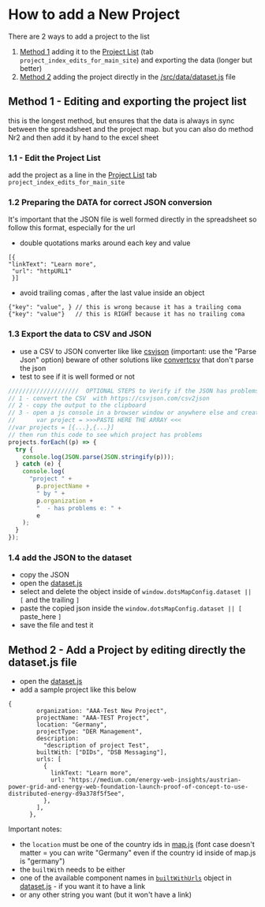 # How to add a New Project

There are 2 ways to add a project to the list

1. [Method 1](#method1) adding it to the [Project List](https://docs.google.com/spreadsheets/u/1/d/1xFa9h8hoI8dXxrx6I_9XPfoEk-QUOKJ6C-uELhDJEnk/htmlview?pru=AAABfbYNoWA*dF_yuDKDoZyMpZNmh5fSBw#) (tab `project_index_edits_for_main_site`) and exporting the data (longer but better)
2. [Method 2](#method2) adding the project directly in the [/src/data/dataset.js](./src/data/dataset.js) file



## <a name="method1">Method 1</a> - Editing and exporting the project list

this is the longest method, but ensures that the data is always in sync between the spreadsheet and the project map. 
but you can also do method Nr2 and then add it by hand to the excel sheet

### 1.1 - Edit the Project List
add the project as a line in the [Project List](https://docs.google.com/spreadsheets/u/1/d/1xFa9h8hoI8dXxrx6I_9XPfoEk-QUOKJ6C-uELhDJEnk/htmlview?pru=AAABfbYNoWA*dF_yuDKDoZyMpZNmh5fSBw#) tab `project_index_edits_for_main_site`

### 1.2 Preparing the DATA for correct JSON conversion

It's important that the JSON file is well formed directly in the spreadsheet so follow this format, especially for the url

- double quotations marks around each key and value

```
[{
"linkText": "Learn more",
 "url": "httpURL1"
 }]
```

- avoid trailing comas , after the last value inside an object

```
{"key": "value", } // this is wrong because it has a trailing coma
{"key": "value"}   // this is RIGHT because it has no trailing coma
```

### 1.3 Export the data to CSV and JSON

- use a CSV to JSON converter like like [csvjson](https://csvjson.com/csv2json) (important: use the "Parse Json" option)
  beware of other solutions like [convertcsv](https://www.convertcsv.com/csv-to-json.htm) that don't parse the json
- test to see if it is well formed or not

```js
////////////////////  OPTIONAL STEPS to Verify if the JSON has problems
// 1 - convert the CSV  with https://csvjson.com/csv2json
// 2 - copy the output to the clipboard
// 3 - open a js console in a browser window or anywhere else and create an object
//      var project = >>>PASTE HERE THE ARRAY <<<
//var projects = [{...},{...}]
// then run this code to see which project has problems
projects.forEach((p) => {
  try {
    console.log(JSON.parse(JSON.stringify(p)));
  } catch (e) {
    console.log(
      "project " +
        p.projectName +
        " by " +
        p.organization +
        "  - has problems e: " +
        e
    );
  }
});
```

### 1.4 add the JSON to the dataset
- copy the JSON
- open the [dataset.js](./src/data/dataset.js) 
- select and delete the object inside of `window.dotsMapConfig.dataset || [` and the trailing `]`
- paste the copied json inside the `window.dotsMapConfig.dataset || [` paste_here `]`
- save the file and test it



## <a name="method2">Method 2</a> - Add a Project by editing directly the dataset.js file
- open the [dataset.js](./src/data/dataset.js) 
- add a sample project like this below

```
{
        organization: "AAA-Test New Project",
        projectName: "AAA-TEST Project",
        location: "Germany",
        projectType: "DER Management",
        description:
          "description of project Test",
        builtWith: ["DIDs", "DSB Messaging"],
        urls: [
          {
            linkText: "Learn more",
            url: "https://medium.com/energy-web-insights/austrian-power-grid-and-energy-web-foundation-launch-proof-of-concept-to-use-distributed-energy-d9a378f5f5ee",
          },
        ],
      },
```
Important notes:

- the `location` must be one of the country ids in [map.js](./src/dataset/map.js) (font case doesn't matter = you can write "Germany" even if the country id inside of map.js is "germany")
- the `builtWith` needs to be either 
 - one of the available component names in [`builtWithUrls`](https://github.com/energywebfoundation/ewf-2021-projectMap/blob/5ac084f6d12612a7c56bac455db7f27f5d294e43/src/data/dataset.js#L481) object in [dataset.js](./src/data/dataset.js.js) - if you want it to have a link
 - or any other string you want (but it won't have a link)
